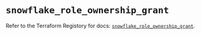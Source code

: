 # `snowflake_role_ownership_grant`

Refer to the Terraform Registory for docs: [`snowflake_role_ownership_grant`](https://www.terraform.io/docs/providers/snowflake/r/role_ownership_grant).
